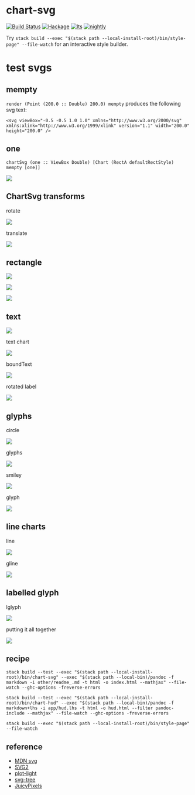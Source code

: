 chart-svg
===

[![Build Status](https://travis-ci.org/tonyday567/chart-svg.svg)](https://travis-ci.org/tonyday567/chart-svg) [![Hackage](https://img.shields.io/hackage/v/chart-svg.svg)](https://hackage.haskell.org/package/chart-svg) [![lts](https://www.stackage.org/package/chart-svg/badge/lts)](http://stackage.org/lts/package/chart-svg) [![nightly](https://www.stackage.org/package/chart-svg/badge/nightly)](http://stackage.org/nightly/package/chart-svg) 

Try `stack build --exec "$(stack path --local-install-root)/bin/style-page" --file-watch` for an interactive style builder.

test svgs
===

mempty
---

`render (Point (200.0 :: Double) 200.0) mempty` produces the following svg text:

```
<svg viewBox="-0.5 -0.5 1.0 1.0" xmlns="http://www.w3.org/2000/svg" xmlns:xlink="http://www.w3.org/1999/xlink" version="1.1" width="200.0" height="200.0" />
```

one
---

`chartSvg (one :: ViewBox Double) [Chart (RectA defaultRectStyle) mempty [one]]`

![](other/one.svg)

ChartSvg transforms
---

rotate

![](other/rotateOne.svg)

translate

![](other/translateOne.svg)

rectangle
---

![](other/rectChart.svg)

![](other/rectCharts.svg)

![](other/pixel.svg)

text
---

![](other/textChart.svg)

text chart

![](other/textsChart.svg)

boundText

![](other/boundText.svg)

rotated label

![](other/label.svg)

glyphs
---

circle

![](other/circle.svg)

glyphs

![](other/glyphs.svg)

smiley

![](other/smiley.svg)

glyph

![](other/glyphsChart.svg)


line charts
---

line

![](other/lines.svg)

gline

![](other/glines.svg)

labelled glyph
---

lglyph

![](other/lglyph.svg)

putting it all together

![](other/compound.svg)

recipe
---

```
stack build --test --exec "$(stack path --local-install-root)/bin/chart-svg" --exec "$(stack path --local-bin)/pandoc -f markdown -i other/readme_.md -t html -o index.html --mathjax" --file-watch --ghc-options -freverse-errors
```

```
stack build --test --exec "$(stack path --local-install-root)/bin/chart-hud" --exec "$(stack path --local-bin)/pandoc -f markdown+lhs -i app/hud.lhs -t html -o hud.html --filter pandoc-include --mathjax" --file-watch --ghc-options -freverse-errors

stack build --exec "$(stack path --local-install-root)/bin/style-page" --file-watch
```


reference
---

- [MDN svg](https://developer.mozilla.org/en-US/docs/Web/SVG/Tutorial)
- [SVG2](https://www.w3.org/TR/SVG2/text.html#TextAnchoringProperties)
- [plot-light](https://hackage.haskell.org/package/plot-light-0.4.3/docs/src/Graphics.Rendering.Plot.Light.Internal.html#text)
- [svg-tree](http://hackage.haskell.org/package/svg-tree-0.6.2.2/docs/Graphics-Svg-Types.html#v:documentLocation)
- [JuicyPixels](http://hackage.haskell.org/package/JuicyPixels-3.2.9.5/docs/Codec-Picture-Types.html#t:PixelRGBA8)
